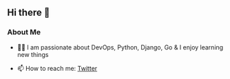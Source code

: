 ## Hi there 👋

### About Me

- 👨‍💻  I am passionate about DevOps, Python, Django, Go & I enjoy learning new things

- 📫 How to reach me: [Twitter](https://twitter.com/VedantMhatre19)
